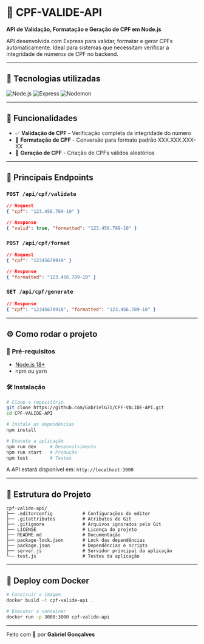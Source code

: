 # 🔎 CPF-VALIDE-API

**API de Validação, Formatação e Geração de CPF em Node.js**

API desenvolvida com Express para validar, formatar e gerar CPFs automaticamente. Ideal para sistemas que necessitam verificar a integridade de números de CPF no backend.

---

## 🚀 Tecnologias utilizadas

<p align="left">
    <img alt="Node.js" src="https://img.shields.io/badge/Node.js-339933?style=for-the-badge&logo=nodedotjs&logoColor=white"/>
    <img alt="Express" src="https://img.shields.io/badge/Express.js-000000?style=for-the-badge&logo=express&logoColor=white"/>
    <img alt="Nodemon" src="https://img.shields.io/badge/Nodemon-76D04B?style=for-the-badge&logo=nodemon&logoColor=white"/>
</p>

---

## 📌 Funcionalidades

- ✅ **Validação de CPF** - Verificação completa da integridade do número
- 🔧 **Formatação de CPF** - Conversão para formato padrão XXX.XXX.XXX-XX
- 🎲 **Geração de CPF** - Criação de CPFs válidos aleatórios

---

## 🔌 Principais Endpoints

### `POST /api/cpf/validate`
```json
// Request
{ "cpf": "123.456.789-10" }

// Response
{ "valid": true, "formatted": "123.456.789-10" }
```

### `POST /api/cpf/format`
```json
// Request
{ "cpf": "12345678910" }

// Response
{ "formatted": "123.456.789-10" }
```

### `GET /api/cpf/generate`
```json
// Response
{ "cpf": "12345678910", "formatted": "123.456.789-10" }
```

---

## ⚙️ Como rodar o projeto

### 🔧 Pré-requisitos
- [Node.js 18+](https://nodejs.org/)
- npm ou yarn

### 🛠️ Instalação

```bash
# Clone o repositório
git clone https://github.com/GabrielG71/CPF-VALIDE-API.git
cd CPF-VALIDE-API

# Instale as dependências
npm install

# Execute a aplicação
npm run dev     # Desenvolvimento
npm run start   # Produção
npm test        # Testes
```

A API estará disponível em: `http://localhost:3000`

---

## 📂 Estrutura do Projeto

```
cpf-valide-api/
├── .editorconfig           # Configurações do editor
├── .gitattributes          # Atributos do Git
├── .gitignore              # Arquivos ignorados pelo Git
├── LICENSE                 # Licença do projeto
├── README.md               # Documentação
├── package-lock.json       # Lock das dependências
├── package.json            # Dependências e scripts
├── server.js               # Servidor principal da aplicação
└── test.js                 # Testes da aplicação
```

---

## 🚀 Deploy com Docker

```bash
# Construir a imagem
docker build -t cpf-valide-api .

# Executar o container
docker run -p 3000:3000 cpf-valide-api
```

---

Feito com 💙 por **Gabriel Gonçalves**
